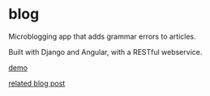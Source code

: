 blog
====

Microblogging app that adds grammar errors to articles.

Built with Django and Angular, with a RESTful webservice.

[demo](http://54.186.139.158/)

[related blog post](http://www.richardtier.com/2014/03/15/authenticate-using-django-rest-framework-endpoint-and-angularjs/)

